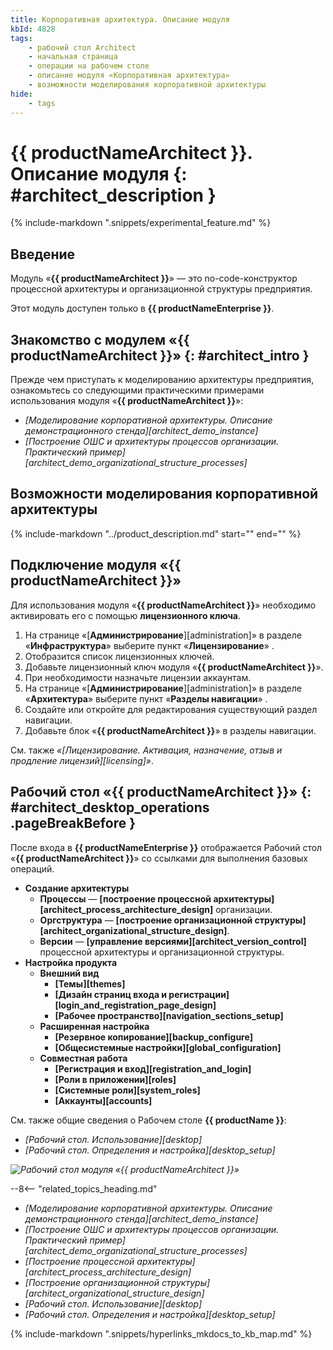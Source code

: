 ```yaml
---
title: Корпоративная архитектура. Описание модуля
kbId: 4828
tags:
    - рабочий стол Architect
    - начальная страница
    - операции на рабочем столе
    - описание модуля «Корпоративная архитектура»
    - возможности моделирования корпоративной архитектуры
hide:
    - tags
---
```


# {{ productNameArchitect }}. Описание модуля {: #architect_description }

{% include-markdown ".snippets/experimental_feature.md" %}

## Введение

Модуль «**{{ productNameArchitect }}**» — это no-code-конструктор процессной архитектуры и организационной структуры предприятия.

Этот модуль доступен только в **{{ productNameEnterprise }}**.

## Знакомство с модулем «{{ productNameArchitect }}» {: #architect_intro }

Прежде чем приступать к моделированию архитектуры предприятия, ознакомьтесь со следующими практическими примерами использования модуля «**{{ productNameArchitect }}**»:

- _[Моделирование корпоративной архитектуры. Описание демонстрационного стенда][architect_demo_instance]_
- _[Построение ОШС и архитектуры процессов организации. Практический пример][architect_demo_organizational_structure_processes]_

## Возможности моделирования корпоративной архитектуры

{%
include-markdown "../product_description.md"
start="<!--architect-features-start-->"
end="<!--architect-features-end-->"
%}

## Подключение модуля «{{ productNameArchitect }}»

Для использования модуля «**{{ productNameArchitect }}**» необходимо активировать его с помощью **лицензионного ключа**.

1. На странице «[**Администрирование**][administration]» в разделе «**Инфраструктура**» выберите пункт «**Лицензирование**» <i class="fa-light fa-key"></i>.
2. Отобразится список лицензионных ключей.
3. Добавьте лицензионный ключ модуля «**{{ productNameArchitect }}**».
4. При необходимости назначьте лицензии аккаунтам.
5. На странице «[**Администрирование**][administration]» в разделе «**Архитектура**» выберите пункт «**Разделы навигации**» <i class=" fal  fa-list-dropdown "></i>.
6. Создайте или откройте для редактирования существующий раздел навигации.
7. Добавьте блок «**{{ productNameArchitect }}**» в разделы навигации.

См. также _«[Лицензирование. Активация, назначение, отзыв и продление лицензий][licensing]»_.

## Рабочий стол «{{ productNameArchitect }}» {: #architect_desktop_operations .pageBreakBefore }

После входа в **{{ productNameEnterprise }}** отображается Рабочий стол «**{{ productNameArchitect }}**» со ссылками для выполнения базовых операций.

- **Создание архитектуры**
    - **Процессы** — **[построение процессной архитектуры][architect_process_architecture_design]** организации.
    - **Оргструктура** — **[построение организационной структуры][architect_organizational_structure_design]**.
    - **Версии** — **[управление версиями][architect_version_control]** процессной архитектуры и организационной структуры.
- **Настройка продукта**
    - **Внешний вид**
        - **[Темы][themes]**
        - **[Дизайн страниц входа и регистрации][login_and_registration_page_design]**
        - **[Рабочее пространство][navigation_sections_setup]**
    - **Расширенная настройка**
        - **[Резервное копирование][backup_configure]**
        - **[Общесистемные настройки][global_configuration]**
    - **Совместная работа**
        - **[Регистрация и вход][registration_and_login]**
        - **[Роли в приложении][roles]**
        - **[Системные роли][system_roles]**
        - **[Аккаунты][accounts]**

См. также общие сведения о Рабочем столе **{{ productName }}**:

- _[Рабочий стол. Использование][desktop]_
- _[Рабочий стол. Определения и настройка][desktop_setup]_

_![Рабочий стол модуля «{{ productNameArchitect }}»](architect_desktop.png)_

<div class="relatedTopics" markdown="block">

--8<-- "related_topics_heading.md"

- _[Моделирование корпоративной архитектуры. Описание демонстрационного стенда][architect_demo_instance]_
- _[Построение ОШС и архитектуры процессов организации. Практический пример][architect_demo_organizational_structure_processes]_
- _[Построение процессной архитектуры][architect_process_architecture_design]_
- _[Построение организационной структуры][architect_organizational_structure_design]_
- _[Рабочий стол. Использование][desktop]_
- _[Рабочий стол. Определения и настройка][desktop_setup]_

</div>

{% include-markdown ".snippets/hyperlinks_mkdocs_to_kb_map.md" %}
